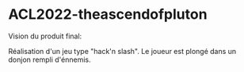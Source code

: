 # ACL2022-theascendofpluton

Vision du produit final:

Réalisation d'un jeu type "hack'n slash". Le joueur est plongé dans un donjon rempli d'énnemis.

